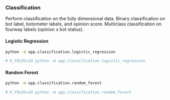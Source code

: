 
### Classification

Perform classification on the fully dimensional data. Binary classification on bot label, botometer labels, and opinion score. Multiclass classification on fourway labels (opinion x bot status).


#### Logistic Regression



```sh
python -m app.classification.logistic_regression

# K_FOLDS=10 python -m app.classification.logistic_regression
```

#### Random  Forest

```sh
python -m app.classification.random_forest

# K_FOLDS=10 python -m app.classification.random_forest
```
